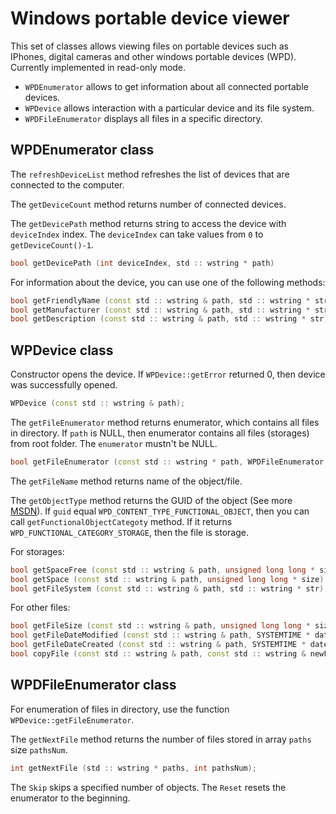 # Windows portable device viewer
This set of classes allows viewing files on portable devices such as IPhones, digital cameras and other windows portable devices (WPD). Currently implemented in read-only mode.
* `WPDEnumerator` allows to get information about all connected portable devices.
* `WPDevice` allows interaction with a particular device and its file system.
* `WPDFileEnumerator` displays all files in a specific directory.

## WPDEnumerator class
The `refreshDeviceList` method refreshes the list of devices that are connected to the computer.

The `getDeviceCount` method returns number of connected devices.

The `getDevicePath` method returns string to access the device with `deviceIndex` index. The `deviceIndex` can take values from `0` to `getDeviceCount()-1`.
``` cpp
bool getDevicePath (int deviceIndex, std :: wstring * path)
```
For information about the device, you can use one of the following methods:
``` cpp
bool getFriendlyName (const std :: wstring & path, std :: wstring * str);
bool getManufacturer (const std :: wstring & path, std :: wstring * str);
bool getDescription (const std :: wstring & path, std :: wstring * str);
```

## WPDevice class
Constructor opens the device. If `WPDevice::getError` returned 0, then device was successfully opened.
``` cpp
WPDevice (const std :: wstring & path);
```
The `getFileEnumerator` method returns enumerator, which contains all files in directory. If `path` is NULL, then enumerator contains all files (storages) from root folder. The `enumerator` mustn't be NULL.
``` cpp
bool getFileEnumerator (const std :: wstring * path, WPDFileEnumerator * enumerator);
```
The `getFileName` method returns name of the object/file.

The `getObjectType` method returns the GUID of the object (See more [MSDN](https://msdn.microsoft.com/en-us/library/windows/hardware/ff597558(v=vs.85).aspx)). If `guid` equal `WPD_CONTENT_TYPE_FUNCTIONAL_OBJECT`, then you can call `getFunctionalObjectCategoty` method. If it returns `WPD_FUNCTIONAL_CATEGORY_STORAGE`, then the file is storage.

For storages:
``` cpp
bool getSpaceFree (const std :: wstring & path, unsigned long long * size);
bool getSpace (const std :: wstring & path, unsigned long long * size);
bool getFileSystem (const std :: wstring & path, std :: wstring * str);
```
For other files:
``` cpp
bool getFileSize (const std :: wstring & path, unsigned long long * size);
bool getFileDateModified (const std :: wstring & path, SYSTEMTIME * dateModif);
bool getFileDateCreated (const std :: wstring & path, SYSTEMTIME * dateCreate);
bool copyFile (const std :: wstring & path, const std :: wstring & newFile, const FILETIME * dateCreate = 0, const FILETIME * dateModif = 0);
```

## WPDFileEnumerator class
For enumeration of files in directory, use the function `WPDevice::getFileEnumerator`.

The `getNextFile` method returns the number of files stored in array `paths` size `pathsNum`.
``` cpp
int getNextFile (std :: wstring * paths, int pathsNum);
```
The `Skip` skips a specified number of objects. The `Reset` resets the enumerator to the beginning.
